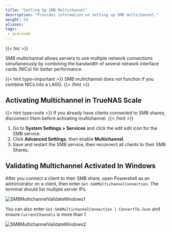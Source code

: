 ```yaml
---
title: "Setting Up SMB Multichannel"
description: "Provides information on setting up SMB multichannel."
weight: 60
aliases:
tags:
 - scalesmb
---
```


{{< toc >}}

SMB multichannel allows servers to use multiple network connections simultaneously by combining the bandwidth of several network interface cards (NICs) for better performance.

{{< hint type=important >}}
SMB multichannel does not function if you combine NICs into a LAGG. 
{{< /hint >}}

## Activating Multichannel in TrueNAS Scale

{{< hint type=note >}}
If you already have clients connected to SMB shares, disconnect them before activating multichannel.
{{< /hint >}}

1. Go to **System Settings > Services** and click the <span class="material-icons">edit</span> edit icon for the SMB service.
2. Click **Advanced Settings**, then enable **Multichannel**.
3. Save and restart the SMB service, then reconnect all clients to their SMB Shares.

## Validating Multichannel Activated In Windows

After you connect a client to their SMB share, open Powershell as an administrator on a client, then enter `Get-SmbMultichannelConnection`. The terminal should list multiple server IPs.

![SMBMultichannelValidateWindows1](/images/SCALE/22.12/SMBMultichannelValidateWindows1.png "Validate Multichannel")

You can also enter `Get-SmbMultichannelConnection | ConvertTo-Json` and ensure `CurrentChannels` is more than 1.

![SMBMultichannelValidateWindows2](/images/SCALE/22.12/SMBMultichannelValidateWindows2.png "Validate Multichannel")
